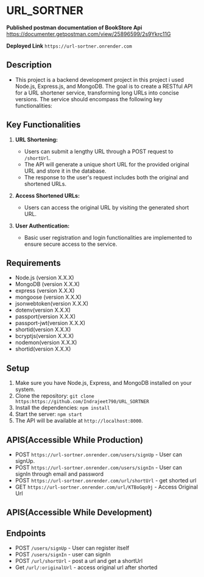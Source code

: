 # URL_SORTNER

**Published postman documentation of BookStore Api**
https://documenter.getpostman.com/view/25896599/2s9Ykrc11G

**Deployed Link**
`https://url-sortner.onrender.com`


## Description

- This project is a backend development project  in this project  i used Node.js, Express.js, and MongoDB. The goal is to create a RESTful API for a URL shortener service, transforming long URLs into concise versions. The service should encompass the following key functionalities:

 ## Key Functionalities

1. **URL Shortening:**
   - Users can submit a lengthy URL through a POST request to `/shortUrl`.
   - The API will generate a unique short URL for the provided original URL and store it in the database.
   - The response to the user's request includes both the original and shortened URLs.

2. **Access Shortened URLs:**
   - Users can access the original URL by visiting the generated short URL.

3. **User Authentication:**
   - Basic user registration and login functionalities are implemented to ensure secure access to the service.

## Requirements
- Node.js (version X.X.X)
- MongoDB (version X.X.X)
- express (version X.X.X)
- mongoose (version X.X.X)
- jsonwebtoken(version X.X.X)
- dotenv(version X.X.X)
- passport(version X.X.X)
- passport-jwt(version X.X.X)
- shortid(version X.X.X)
- bcryptjs(version X.X.X)
- nodemon(version X.X.X)
- shortid(version X.X.X)

## Setup

1. Make sure you have Node.js, Express, and MongoDB installed on your system.
2. Clone the repository: `git clone https:https://github.com/Indrajeet790/URL_SORTNER`
3. Install the dependencies: `npm install`
4. Start the server: `npm start`
5. The API will be available at `http://localhost:8000`.

## APIS(Accessible While Production)

- POST `https://url-sortner.onrender.com/users/signUp` - User can signUp.
- POST `https://url-sortner.onrender.com/users/signIn` - User can signIn through 
email and password
- POST `https://url-sortner.onrender.com/url/shortUrl` - get  shorted url
- GET `https://url-sortner.onrender.com/url/KTBoGqo9j` - Access Original Url

## APIS(Accessible While Development)
## Endpoints

- POST `/users/signUp` - User can register itself
- POST `/users/signIn` - user can signIn
- POST `/url/shortUrl` - post a url and get a shortUrl
- Get `/url/:originalUrl` - access original url after shorted
 
